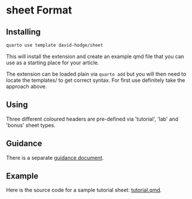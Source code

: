 # sheet Format

## Installing

```bash
quarto use template david-hodge/sheet
```

This will install the extension and create an example qmd file that you can use as a starting place for your article.

The extension can be loaded plain via `quarto add` but you will then need to locate the templates/ to get correct syntax. For first use definitely take the approach above.

## Using

Three different coloured headers are pre-defined via 'tutorial', 'lab' and 'bonus' sheet types.

## Guidance

There is a separate [guidance document](guide.md).

## Example

Here is the source code for a sample tutorial sheet: [tutorial.qmd](tutorial.qmd).
